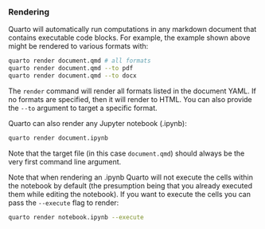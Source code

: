 ### Rendering

Quarto will automatically run computations in any markdown document that contains executable code blocks. For example, the example shown above might be rendered to various formats with:

```{.bash filename="Terminal"}
quarto render document.qmd # all formats
quarto render document.qmd --to pdf
quarto render document.qmd --to docx
```

The `render` command will render all formats listed in the document YAML. If no formats are specified, then it will render to HTML. You can also provide the `--to` argument to target a specific format.

Quarto can also render any Jupyter notebook (.ipynb):

```{.bash filename="Terminal"}
quarto render document.ipynb
```

Note that the target file (in this case `document.qmd`) should always be the very first command line argument.

Note that when rendering an .ipynb Quarto will not execute the cells within the notebook by default (the presumption being that you already executed them while editing the notebook). If you want to execute the cells you can pass the `--execute` flag to render:

```{.bash filename="Terminal"}
quarto render notebook.ipynb --execute
```
